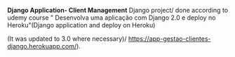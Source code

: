 __Django Application- Client Management__
Django project/ done according to udemy course " Desenvolva uma aplicação com Django 2.0 e deploy no Heroku"(Django application and deploy on Heroku)

(It was updated to 3.0 where necessary)/ https://app-gestao-clientes-django.herokuapp.com/).
